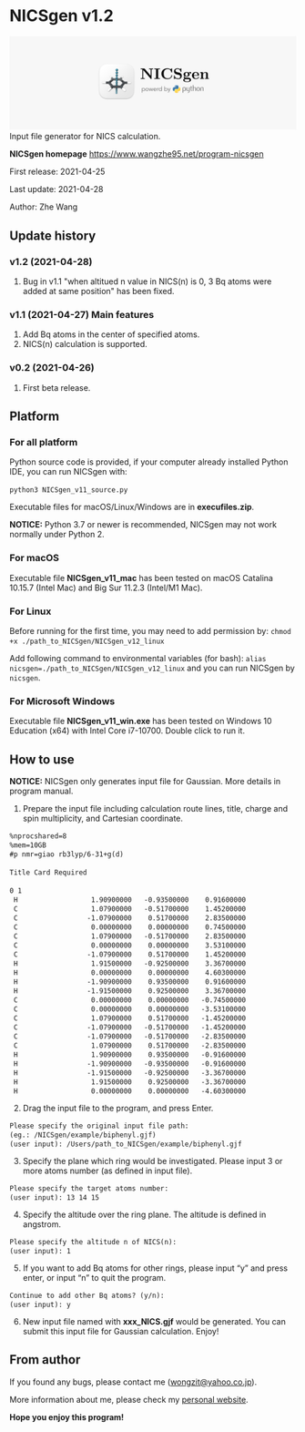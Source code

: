 # NICSgen v1.2
![NICSgen_icon](NICSgen_icon.png)
Input file generator for NICS calculation.

**NICSgen homepage** https://www.wangzhe95.net/program-nicsgen

First release: 2021-04-25

Last update: 2021-04-28

Author: Zhe Wang

## Update history
### v1.2 (2021-04-28)
1. Bug in v1.1 "when altitued n value in NICS(n) is 0, 3 Bq atoms were added at same position" has been fixed.

### v1.1 (2021-04-27) Main features
1. Add Bq atoms in the center of specified atoms.
2. NICS(n) calculation is supported.

### v0.2 (2021-04-26)
1. First beta release.

## Platform
### For all platform
Python source code is provided, if your computer already installed Python IDE, you can run NICSgen with:

`python3 NICSgen_v11_source.py`

Executable files for macOS/Linux/Windows are in **execufiles.zip**.

**NOTICE:** Python 3.7 or newer is recommended, NICSgen may not work normally under Python 2.

### For macOS
Executable file **NICSgen_v11_mac** has been tested on macOS Catalina 10.15.7 (Intel Mac) and Big Sur 11.2.3 (Intel/M1 Mac).

### For Linux
Before running for the first time, you may need to add permission by:
`chmod +x ./path_to_NICSgen/NICSgen_v12_linux`

Add following command to environmental variables (for bash):
`alias nicsgen=./path_to_NICSgen/NICSgen_v12_linux`
and you can run NICSgen by `nicsgen`.

### For Microsoft Windows
Executable file **NICSgen_v11_win.exe** has been tested on Windows 10 Education (x64) with Intel Core i7-10700. Double click to run it.

## How to use
**NOTICE:** NICSgen only generates input file for Gaussian. More details in program manual.

1. Prepare the input file including calculation route lines, title, charge and spin multiplicity, and Cartesian coordinate.

```
%nprocshared=8
%mem=10GB
#p nmr=giao rb3lyp/6-31+g(d)

Title Card Required

0 1
 H                  1.90900000   -0.93500000    0.91600000
 C                  1.07900000   -0.51700000    1.45200000
 C                 -1.07900000    0.51700000    2.83500000
 C                  0.00000000    0.00000000    0.74500000
 C                  1.07900000   -0.51700000    2.83500000
 C                  0.00000000    0.00000000    3.53100000
 C                 -1.07900000    0.51700000    1.45200000
 H                  1.91500000   -0.92500000    3.36700000
 H                  0.00000000    0.00000000    4.60300000
 H                 -1.90900000    0.93500000    0.91600000
 H                 -1.91500000    0.92500000    3.36700000
 C                  0.00000000    0.00000000   -0.74500000
 C                  0.00000000    0.00000000   -3.53100000
 C                  1.07900000    0.51700000   -1.45200000
 C                 -1.07900000   -0.51700000   -1.45200000
 C                 -1.07900000   -0.51700000   -2.83500000
 C                  1.07900000    0.51700000   -2.83500000
 H                  1.90900000    0.93500000   -0.91600000
 H                 -1.90900000   -0.93500000   -0.91600000
 H                 -1.91500000   -0.92500000   -3.36700000
 H                  1.91500000    0.92500000   -3.36700000
 H                  0.00000000    0.00000000   -4.60300000

```

2. Drag the input file to the program, and press Enter. 
```
Please specify the original input file path:
(eg.: /NICSgen/example/biphenyl.gjf)
(user input): /Users/path_to_NICSgen/example/biphenyl.gjf
```

3. Specify the plane which ring would be investigated. Please input 3 or more atoms number (as defined in input file).
```
Please specify the target atoms number:
(user input): 13 14 15
```

4. Specify the altitude over the ring plane. The altitude is defined in angstrom.
```
Please specify the altitude n of NICS(n):
(user input): 1
```

5. If you want to add Bq atoms for other rings, please input “y” and press enter, or input “n” to quit the program.
```
Continue to add other Bq atoms? (y/n):
(user input): y
```

6. New input file named with **xxx_NICS.gjf** would be generated.  You can submit this input file for Gaussian calculation. Enjoy!

## From author
If you found any bugs, please contact me (wongzit@yahoo.co.jp).

More information about me, please check my [personal website](https://www.wangzhe95.net).

 **Hope you enjoy this program!**
